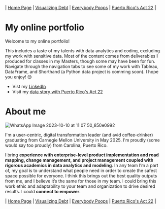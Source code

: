 | [Home Page](https://chrisbori.github.io/My-Online-Portfolio/) | [Visualizing Debt](https://chrisbori.github.io/My-Online-Portfolio/visualizing-government-debt) | [Everybody Poops](https://chrisbori.github.io/My-Online-Portfolio/critique-by-design) | [Puerto Rico's Act 22](https://chrisbori.github.io/My-Online-Portfolio/final-project-part-three) |

# My online portfolio
Welcome to my online portfolio! 

This includes a taste of my talents with data analytics and coding, excluding my work with sensitive data. Most of the content comes from deliverables I produced for classes in my Masters, though some may have been for fun. Navigate through the navigation tabs to see some of my work with Tableau, DataFrame, and Shorthand (a Python data project is comming soon). I hope you enjoy! 😊

* Vist my [LinkedIn](https://www.linkedin.com/in/candinob/)
* Visit my [data story with Puerto Rico's Act 22](https://carnegiemellon.shorthandstories.com/whats-left-here-puerto-ricos-act-22/index.html)

# About me

![WhatsApp Image 2023-10-10 at 11 07 50_850e0992](https://github.com/chrisbori/My-Online-Portfolio/assets/157328962/1df218ab-08d0-47a3-9d8e-660c06ea722b)

I'm a user-centric, digital transformation leader (and avid coffee-drinker) graduating from Carnegie Mellon University in May 2025. I'm proudly (some would say too proudly) from Carolina, Puerto Rico. 

I bring **experience with enterprise-level product implementation and road mapping, change management, and project management coupled with rigorous academics in data analytics and modeling**. In any team I’m a part of, my goal is to understand what people need in order to create the safest space possible for everyone. I think this brings out the best quality outputs from me, and I believe it’s the same for those in my team. I could bring this work ethic and adaptability to your team and organization to drive desired results. I could **connect to empower**.

| [Home Page](https://chrisbori.github.io/My-Online-Portfolio/) | [Visualizing Debt](https://chrisbori.github.io/My-Online-Portfolio/visualizing-government-debt) | [Everybody Poops](https://chrisbori.github.io/My-Online-Portfolio/critique-by-design) | [Puerto Rico's Act 22](https://chrisbori.github.io/My-Online-Portfolio/final-project-part-three) |
